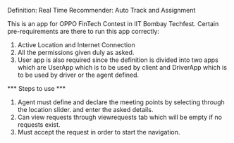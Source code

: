 Definition: Real Time Recommender: Auto Track and Assignment


This is an app for OPPO FinTech Contest in IIT Bombay Techfest.
Certain pre-requirements are there to run this app correctly:
1. Active Location and Internet Connection
2. All the permissions given duly as asked.
3. User app is also required since the definition is divided into two apps which are UserApp which is to be used by client
   and DriverApp which is to be used by driver or the agent defined.
   
   
***   Steps to use    ***
1. Agent must define and declare the meeting points by selecting through the location slider. and enter the asked details.
2. Can view requests through viewrequests tab which will be empty if no requests exist.
3. Must accept the request in order to start the navigation.
